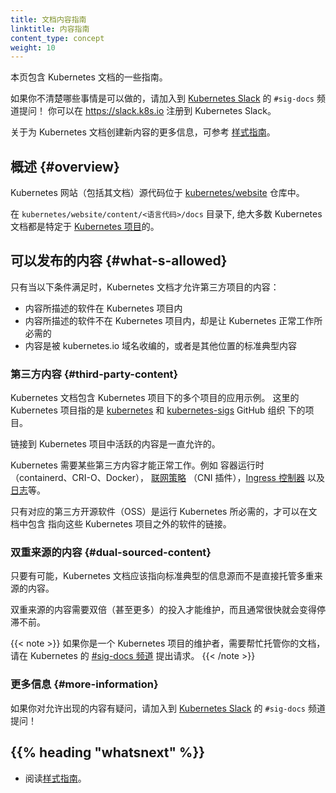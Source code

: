 ```yaml
---
title: 文档内容指南
linktitle: 内容指南
content_type: concept
weight: 10
---
```

<!--
title: Documentation Content Guide
linktitle: Content guide
content_type: concept
weight: 10
-->

<!-- overview -->
<!--
This page contains guidelines for Kubernetes documentation.

If you have questions about what's allowed, join the #sig-docs channel in
[Kubernetes Slack](https://slack.k8s.io/) and ask!

You can register for Kubernetes Slack at https://slack.k8s.io/.

For information on creating new content for the Kubernetes
docs, follow the [style guide](/docs/contribute/style/style-guide).
-->
本页包含 Kubernetes 文档的一些指南。

如果你不清楚哪些事情是可以做的，请加入到
[Kubernetes Slack](https://slack.k8s.io/) 的 `#sig-docs` 频道提问！
你可以在 https://slack.k8s.io 注册到 Kubernetes Slack。

关于为 Kubernetes 文档创建新内容的更多信息，可参考
[样式指南](/zh/docs/contribute/style/style-guide)。

<!-- body -->

<!--
## Overview

Source for the Kubernetes website, including the docs, resides in the
[kubernetes/website](https://github.com/kubernetes/website) repository.

Located in the `kubernetes/website/content/<language_code>/docs` folder, the
majority of Kubernetes documentation is specific to the [Kubernetes
project](https://github.com/kubernetes/kubernetes).

## What's allowed

Kubernetes docs allow content for third-party projects only when:

- Content documents software in the Kubernetes project
- Content documents software that's out of project but necessary for Kubernetes to function
- Content is canonical on kubernetes.io, or links to canonical content elsewhere
-->
## 概述  {#overview}

Kubernetes 网站（包括其文档）源代码位于
[kubernetes/website](https://github.com/kubernetes/website) 仓库中。

在 `kubernetes/website/content/<语言代码>/docs` 目录下, 绝大多数 Kubernetes
文档都是特定于 [Kubernetes 项目](https://github.com/kubernetes/kubernetes)的。

## 可以发布的内容  {#what-s-allowed}

只有当以下条件满足时，Kubernetes 文档才允许第三方项目的内容：

- 内容所描述的软件在 Kubernetes 项目内
- 内容所描述的软件不在 Kubernetes 项目内，却是让 Kubernetes 正常工作所必需的
- 内容是被 kubernetes.io 域名收编的，或者是其他位置的标准典型内容

<!--
### Third party content

Kubernetes documentation includes applied examples of projects in the Kubernetes project&mdash;projects that live in the [kubernetes](https://github.com/kubernetes) and
[kubernetes-sigs](https://github.com/kubernetes-sigs) GitHub organizations.

Links to active content in the Kubernetes project are always allowed.

Kubernetes requires some third party content to function. Examples include container runtimes (containerd, CRI-O, Docker),
[networking policy](/docs/concepts/extend-kubernetes/compute-storage-net/network-plugins/) (CNI plugins), [Ingress controllers](/docs/concepts/services-networking/ingress-controllers/), and [logging](/docs/concepts/cluster-administration/logging/).

Docs can link to third-party open source software (OSS) outside the Kubernetes project only if it's necessary for Kubernetes to function.
-->
### 第三方内容 {#third-party-content}

Kubernetes 文档包含 Kubernetes 项目下的多个项目的应用示例。
这里的 Kubernetes 项目指的是 [kubernetes](https://github.com/kubernetes) 和
[kubernetes-sigs](https://github.com/kubernetes-sigs) GitHub 组织
下的项目。

链接到 Kubernetes 项目中活跃的内容是一直允许的。

Kubernetes 需要某些第三方内容才能正常工作。例如
容器运行时（containerd、CRI-O、Docker），
[联网策略](/zh/docs/concepts/extend-kubernetes/compute-storage-net/network-plugins/)
（CNI 插件），[Ingress 控制器](/zh/docs/concepts/services-networking/ingress-controllers/)
以及[日志](/zh/docs/concepts/cluster-administration/logging/)等。

只有对应的第三方开源软件（OSS）是运行 Kubernetes 所必需的，才可以在文档中包含
指向这些 Kubernetes 项目之外的软件的链接。

<!--
### Dual sourced content

Wherever possible, Kubernetes docs link to canonical sources instead of hosting
dual-sourced content.

Dual-sourced content requires double the effort (or more!) to maintain
and grows stale more quickly.

{{< note >}}

If you're a maintainer for a Kubernetes project and need help hosting your own docs,
ask for help in [#sig-docs on Kubernetes Slack](https://kubernetes.slack.com/messages/C1J0BPD2M/).
{{< /note >}}
-->
### 双重来源的内容  {#dual-sourced-content}

只要有可能，Kubernetes 文档应该指向标准典型的信息源而不是直接托管多重来源的内容。

双重来源的内容需要双倍（甚至更多）的投入才能维护，而且通常很快就会变得停滞不前。

{{< note >}}
如果你是一个 Kubernetes 项目的维护者，需要帮忙托管你的文档，
请在 Kubernetes 的 [#sig-docs 频道](https://kubernetes.slack.com/messages/C1J0BPD2M/)
提出请求。
{{< /note >}}

<!--
### More information

If you have questions about allowed content, join the [Kubernetes Slack](https://slack.k8s.io/) #sig-docs channel and ask!
-->
### 更多信息  {#more-information}

如果你对允许出现的内容有疑问，请加入到 [Kubernetes Slack](https://slack.k8s.io/)
的 `#sig-docs` 频道提问！

## {{% heading "whatsnext" %}}

* 阅读[样式指南](/zh/docs/contribute/style/style-guide)。
